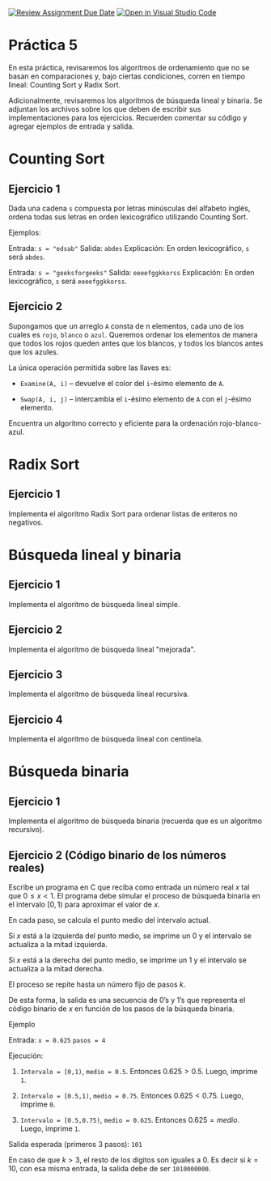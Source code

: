 [![Review Assignment Due Date](https://classroom.github.com/assets/deadline-readme-button-22041afd0340ce965d47ae6ef1cefeee28c7c493a6346c4f15d667ab976d596c.svg)](https://classroom.github.com/a/L-XCMWWR)
[![Open in Visual Studio Code](https://classroom.github.com/assets/open-in-vscode-2e0aaae1b6195c2367325f4f02e2d04e9abb55f0b24a779b69b11b9e10269abc.svg)](https://classroom.github.com/online_ide?assignment_repo_id=20735526&assignment_repo_type=AssignmentRepo)
# Práctica 5
En esta práctica, revisaremos los algoritmos de ordenamiento que no se basan en comparaciones y, bajo ciertas condiciones, corren en tiempo lineal: Counting Sort y Radix Sort. 

Adicionalmente, revisaremos los algoritmos de búsqueda lineal y binaria. 
Se adjuntan los archivos sobre los que deben de escribir sus implementaciones para los ejercicios. Recuerden comentar su código y agregar ejemplos de entrada y salida.

# Counting Sort
## Ejercicio 1

Dada una cadena `s` compuesta por letras minúsculas del alfabeto inglés, ordena todas sus letras en orden lexicográfico utilizando Counting Sort.

Ejemplos:

Entrada: `s = "edsab"`
Salida: `abdes`
Explicación: En orden lexicográfico, `s` será `abdes`.

Entrada: `s = "geeksforgeeks"`
Salida: `eeeefggkkorss`
Explicación: En orden lexicográfico, `s` será `eeeefggkkorss`.

## Ejercicio 2

Supongamos que un arreglo `A` consta de n elementos, cada uno de los cuales es `rojo`, `blanco` o `azul`.
Queremos ordenar los elementos de manera que todos los rojos queden antes que los blancos, y todos los blancos antes que los azules.

La única operación permitida sobre las llaves es:

- `Examine(A, i)` – devuelve el color del `i`-ésimo elemento de `A`.

- `Swap(A, i, j)` – intercambia el `i`-ésimo elemento de `A` con el `j`-ésimo elemento.

Encuentra un algoritmo correcto y eficiente para la ordenación rojo-blanco-azul.

# Radix Sort

## Ejercicio 1
Implementa el algoritmo Radix Sort para ordenar listas de enteros no negativos. 

# Búsqueda lineal y binaria

## Ejercicio 1
Implementa el algoritmo de búsqueda lineal simple.

## Ejercicio 2
Implementa el algoritmo de búsqueda lineal "mejorada".

## Ejercicio 3 
Implementa el algoritmo de búsqueda lineal recursiva.

## Ejercicio 4
Implementa el algoritmo de búsqueda lineal con centinela.

# Búsqueda binaria
## Ejercicio 1
Implementa el algoritmo de búsqueda binaria (recuerda que es un algoritmo recursivo).

## Ejercicio 2 (Código binario de los números reales)
Escribe un programa en C que reciba como entrada un número real $x$ tal que $0\leq x < 1$. El programa debe simular el proceso de búsqueda binaria en el intervalo $[0,1)$ para aproximar el valor de $x$.

En cada paso, se calcula el punto medio del intervalo actual.

Si $x$ está a la izquierda del punto medio, se imprime un 0 y el intervalo se actualiza a la mitad izquierda.

Si $x$ está a la derecha del punto medio, se imprime un 1 y el intervalo se actualiza a la mitad derecha.

El proceso se repite hasta un número fijo de pasos $k$.

De esta forma, la salida es una secuencia de 0’s y 1’s que representa el código binario de $x$ en función de los pasos de la búsqueda binaria.

Ejemplo

Entrada:
`x = 0.625`
`pasos = 4`

Ejecución:

1. `Intervalo = [0,1)`, `medio = 0.5`. Entonces $0.625 > 0.5$. Luego, imprime `1`.

2. `Intervalo = [0.5,1)`, `medio = 0.75`. Entonces $0.625 < 0.75$. Luego, imprime `0`.

3. `Intervalo = [0.5,0.75)`, `medio = 0.625`. Entonces $0.625 = medio$. Luego, imprime `1`.

Salida esperada (primeros 3 pasos): `101`

En caso de que $k>3$, el resto de los dígitos son iguales a 0. Es decir si $k=10$, con esa misma entrada, la salida debe de ser `1010000000`.
